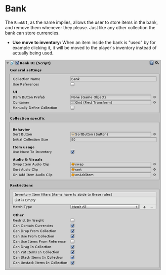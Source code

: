 # Bank

The `BankUI`, as the name implies, allows the user to store items in the bank, and remove them whenever they please. Just like any other collection the bank can store currencies.

- **Use move to inventory:**  When an item inside the bank is "used" by for example clicking it, it will be moved to the player's inventory instead of actually being used.

![](Assets/BankUI.png)